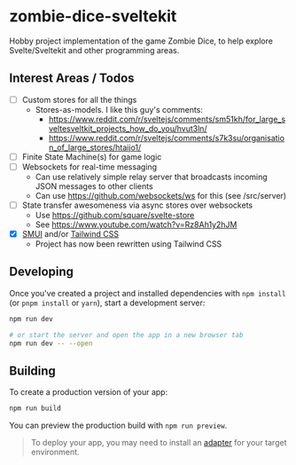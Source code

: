 # zombie-dice-sveltekit

Hobby project implementation of the game Zombie Dice, to help explore Svelte/Sveltekit and other programming areas. 

## Interest Areas / Todos

- [ ] Custom stores for all the things
  - Stores-as-models. I like this guy's comments:
    - https://www.reddit.com/r/sveltejs/comments/sm51kh/for_large_sveltesveltkit_projects_how_do_you/hvut3ln/
    - https://www.reddit.com/r/sveltejs/comments/s7k3su/organisation_of_large_stores/htaijo1/
- [ ] Finite State Machine(s) for game logic
- [ ] Websockets for real-time messaging
  - Can use relatively simple relay server that broadcasts incoming JSON messages to other clients
  - Can use https://github.com/websockets/ws for this (see /src/server)
- [ ] State transfer awesomeness via async stores over websockets
  - Use https://github.com/square/svelte-store
  - See https://www.youtube.com/watch?v=Rz8Ah1y2hJM
- [x] [SMUI](https://sveltematerialui.com/) and/or [Tailwind CSS](https://tailwindcss.com/)
  - Project has now been rewritten using Tailwind CSS

## Developing

Once you've created a project and installed dependencies with `npm install` (or `pnpm install` or `yarn`), start a development server:

```bash
npm run dev

# or start the server and open the app in a new browser tab
npm run dev -- --open
```

## Building

To create a production version of your app:

```bash
npm run build
```

You can preview the production build with `npm run preview`.

> To deploy your app, you may need to install an [adapter](https://kit.svelte.dev/docs/adapters) for your target environment.
